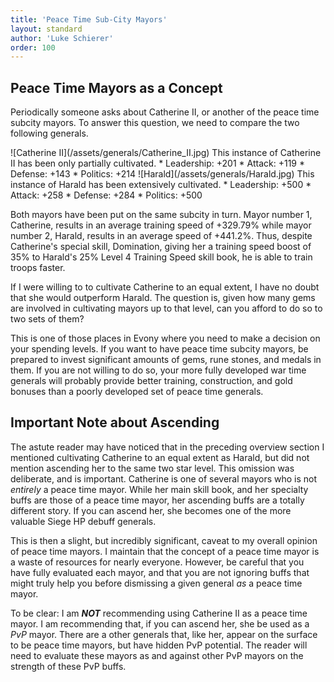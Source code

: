 ```yaml
---
title: 'Peace Time Sub-City Mayors'
layout: standard
author: 'Luke Schierer'
order: 100
---
```


## Peace Time Mayors as a Concept

Periodically someone asks about Catherine II, or another of the peace time
subcity mayors. To answer this question, we need to compare the two following
generals.

<CardGrid>
  <Card title="Catherine II">
    ![Catherine II](/assets/generals/Catherine_II.jpg) This instance of
    Catherine II has been only partially cultivated. * Leadership: +201 *
    Attack: +119 * Defense: +143 * Politics: +214
  </Card>
  <Card title="Harald">
    ![Harald](/assets/generals/Harald.jpg) This instance of Harald has
    been extensively cultivated. * Leadership: +500 * Attack: +258 * Defense:
    +284 * Politics: +500
  </Card>
</CardGrid>

Both mayors have been put on the same subcity in turn. Mayor number 1,
Catherine, results in an average training speed of +329.79% while mayor number
2, Harald, results in an average speed of +441.2%. Thus, despite Catherine's
special skill, Domination, giving her a training speed boost of 35% to Harald's
25% Level 4 Training Speed skill book, he is able to train troops faster.

If I were willing to  to cultivate Catherine to an equal extent, I have no doubt that she would outperform Harald. The question is, given how many gems are involved in cultivating mayors up to that level, can you afford to do so to two sets of them?

This is one of those places in Evony where you need to make a decision on your
spending levels. If you want to have peace time subcity mayors, be prepared to
invest significant amounts of gems, rune stones, and medals in them. If you
are not willing to do so, your more fully developed war time generals will
probably provide better training, construction, and gold bonuses than a poorly
developed set of peace time generals.

## Important Note about Ascending

The astute reader may have noticed that in the preceding overview section I mentioned cultivating Catherine to an equal extent as Harald, but did not mention ascending her to the same two star level.  This omission was deliberate, and is important.  Catherine is one of several mayors who is not *entirely* a peace time mayor.  While her main skill book, and her specialty buffs are those of a peace time mayor, her ascending buffs are a totally different story.  If you can ascend her, she becomes one of the more valuable Siege HP debuff generals.

This is then a slight, but incredibly significant, caveat to my overall opinion of peace time mayors.  I maintain that the concept of a peace time mayor is a waste of resources for nearly everyone.  However, be careful that you have fully evaluated each mayor, and that you are not ignoring buffs that might truly help you before dismissing a given general *as* a peace time mayor.

To be clear: I am __*NOT*__ recommending using Catherine II as a peace time mayor.  I am recommending that, if you can ascend her, she be used as a *PvP* mayor. There are a other generals that, like her, appear on the surface to be peace time mayors, but have hidden PvP potential.  The reader will need to evaluate these mayors as and against other PvP mayors on the strength of these PvP buffs.
